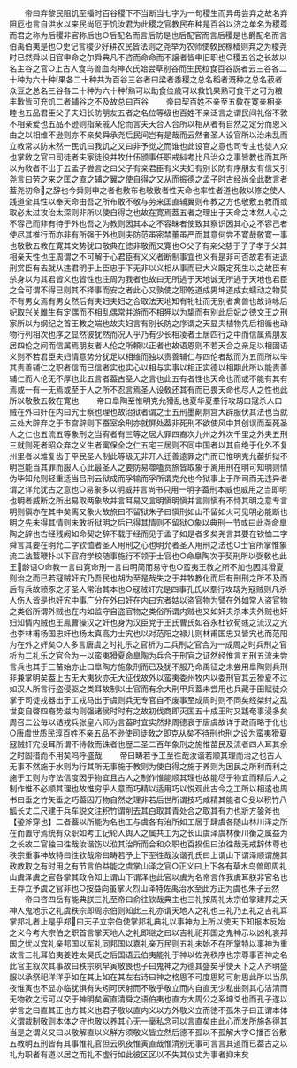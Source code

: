 <!-- { "loadSidebar": true } -->
　　帝曰弃黎民阻饥至播时百谷稷下不当断当七字为一句稷生而异毋尝弃之故名弃阻厄也言自洪水以来民尚厄于饥汝君为此稷之官教民布种是百谷以济之单名为稷尊而君之称为后稷非官称后也○后配名而言后防是也后配官而言后稷是也爵配名而言伯禹伯夷是也○史记言稷少好耕农民皆法则之尧举为农师使敎民稼穑则弃之为稷尧时已然舜以旧官申命之尔舜典凡不咨而命命而不譲者皆申旧职也○稷五谷之长故以名主谷之官○上古人食鸟兽血肉神农氏始尝草别谷而生民粒食百谷説者云三谷各二十种为六十种果各二十种共为百谷三谷者曰梁者黍稷之总名稻者溉种之总名菽者众豆之总名三谷各二十种为六十种熟可以助食俭歳可以救饥果熟可食干之可为粮丰歉皆可充饥二者辅谷之不及故总曰百谷
　　帝曰契百姓不亲至五敎在寛亲相亲睦也五品君臣父子夫妇长防朋友五者之名位等级也百姓不亲泛言之谓民间礼俗不敦不相亲爱也五品不逊则指亲戚人伦而言夫天合人合所以相从者有自然之定分而恩义由之以相维不逊则亦不亲矣舜承尧后民间岂有是哉而云然者圣人设官所以治未乱而立教常以防未然一民饥曰我饥之又曰非予觉之而谁也此设官之意也司专主也徒人众也掌敎之官曰司徒者夫家徒役井牧什伍颁事任职戒紏考比凡治众之事皆教也而其所以为敎者不出于五孟子尝言之曰父子有亲君臣有义夫妇有别长防有序朋友有信又引尧言曰劳之来之匡之直之辅之翼之使自得之又从而振德之孟子时古经尚全此数言者葢尧初命之辞也今舜则申之者也敷布也敬敷者性天命也率性者道也敎以修之使人践道全其性以奉天命由吾之所布敢不敬与劳来匡直辅翼则布教之方也敬敷五教而或取必太过攻治太深则非所以使自得之也故在寛焉葢五者之理出于天命之本然人心之不容己而非有待于外也吾之为教则因其本之不容昧者使致其察识因其心之不容己者使尽其推行而亦非有所强于外也则夫防范虽密禁董虽严而其意何尝不寛哉敬寛一事也敬敷五教在寛其文势犹曰敬典在徳非敬而又寛也○父子有亲父慈于子子孝于父其相亲天性也庄周谓之不可解于心君臣有义义者断制事宜也义有是非可否故君有进退刑赏臣有去就从违君明于上臣忠于下无非以义相从事而已大义既定死生以之故臣有杀身以为其君皆义也皆性也庄周为我者也故曰无所逃于天地诚无所逃于天地也君臣之合可谓不得已则其不择事而安之者此心又孰使之耶乾道成男坤道成女蠕动之物莫不有男女焉有男女然后有夫妇夫妇之合取法天地知有牝牡而无别者禽兽也故诗咏后妃取兴关雎生有定偶而不相乱偶常并游而不相狎以为挚而有别此后妃之徳文王之刑家所以为纲纪之首王教之端也故夫妇言有别长防之序谓之天显夫植物先后相循也动物行列相次也序之显然彼犹然而况人乎乃有少长相凌者土居四行之中而信属焉朋友居四伦之间而信属焉朋友者人伦之所頼以正者也故语恩则不若天合之亲足以相固语义则不若君臣夫妇情意势分犹足以相维而独以责善辅仁与四伦者敌而为五而所以举其责善辅仁之职者信而已信者实也实心以相与实事以相正实德以相期此所以能责善辅仁而人伦无不厚也此五言者葢古圣人之言也此五有者性也天命也而或不能有其有焉或一有一无焉或至于人之所不忍言焉圣人设敎还其有而已畏天命也尽人之性也此所以敬敷五敎在寛也
　　帝曰臯陶至惟明克允猾乱也夏华夏羣行攻刼曰冦杀人曰贼在外曰奸在内曰宄士察也理也故治狱者谓之士五刑墨劓剕宫大辟服伏其法也当就三处大辟弃之于市宫辟则下蚕室余刑亦就屏处葢非死刑不欲使风中其创误而至死圣人之仁也五流五等象刑之当宥者有三等之居大罪四裔次九州之外次千里之外夫五刑三就则死者昭众弃之义生者寓保全之仁五宅三居则不同中国者以其自绝于化外不复州里者以难复齿于平民圣人制此等级无非开人迁善逺罪之门而已惟明克允葢折狱不明岂能当其罪而服人心此最圣人之要防易噬嗑贲旅皆取象于离用刑在明可知明则情伪毕知允则轻重适当吕刑云狱成而孚输而孚所谓克允也今狱事上于所司而无违异者谓之详允犹古之意也○易象多以明威并言尚书只用一明字葢刑本威也威用之当即明也明者威断之所出易取两象故并言耳易又言明愼明愼并言则愼有不恃其明之意专言明则愼亦在其中矣离又象火故旅曰不留狱朱子曰愼刑如山不留如火可见明必能断也明之先未得其情则未敢折狱明之后已得其情则不留狱○象以典刑一节或曰此尧命臯陶之辞也古经残阙如命契之辞不载于经而见于孟子如是者多矣尧言其要在钦恤二字舜言其要在明允二字钦恤者圣人用刑之心也明允者圣人用刑之法也○士官所掌惟象流二法葢鞭扑以下官府学校随事施行不领于士官也○命臯陶次于契刑所以弼敎也此王龄语○命教一言曰寛命刑一言曰明简而易守也○蛮夷王教之所不加也因其猾夏则治之而已若冦贼奸宄乃吾民也胡为至是哉失之于井牧教化而后有刑刑之所不及而后有兵故豮豕之牙圣人常治其本也○冦贼奸宄是四事孔氏以羣行攻刼为冦贼则凡杀人伤人皆是也奸宄中事广分在外曰奸在内曰宄者姑以盗官物为譬在外如常人盗官物之类俗所谓外贼也在内如监守自盗官物之类俗所谓内贼也又如奸夫杀本夫外贼也奸妇知情内贼也王鳯曹操汉之奸也身为汉臣党于王氏曹氏如谷永杜钦荀彧之流汉之宄也李林甫杨国忠奸也杨太真高力士宄也以对范阳之禄儿则林甫国忠又皆宄也而范阳为在外之奸矣○人多言唐虞之时礼乐之官析为二兵刑之官合为一成周之时兵刑之官析为二礼乐之官合为一以蛮夷猾夏命臯陶为兵合于刑官之证然经惟言五刑五流未尝言兵也其于三苗始亦止曰臯陶方施象刑而已及犹不服乃命禹征之未尝用臯陶则兵刑非兼掌明矣葢上古无大夷狄亦无大征伐故外以蛮夷委州牧内以委刑官其云猾夏不过如汉人所言行盗侵驱之类耳故制以士官而有余大刑甲兵葢未尝用也兵藏于田赋徒众掌于司徒戎器出于工戎马出于虞则兵无专官自不废事至成周时则不同矣经桀纣之乱世变自啓四裔势滋内则强诸侯时时有之故初伐商即灭国五十成王时又践奄事浸多矣周召二公毎以诘戎兵张皇六师为言葢时宜实然非周德衰于唐虞故详于政而略于化也○唐虞世质民淳百姓不亲五品不逊使司徒敎之即克从矣不待刑也刑之设为蛮夷猾夏冦贼奸宄设耳所谓不待敎而诛者也歴二圣二百年象刑之施惟苗民及流者四人耳其余之时固措而不用矣呜呼盛哉
　　帝曰畴若予工至徃哉汝谐若顺其理而治之也古人无事不然施于水则为行其所无事施于教则为使自得之施于养则为因民之所利而利之施于工则为守法信度因乎物宜且古人之制作惟能顺其理也故能尽乎物宜而精后人之制作惟不必顺其理也故惟穷乎人意而巧精以适用巧以悦观此古今之工所以相逺也周书曰垂之竹矢垂之巧葢因万物自然之理非若后世所谓技巧咸精其能者○殳以积竹八觚长丈二尺建于兵车説文注积竹谓削去其白取其青处合之取其有力也斨方銎斧也【銎斧穿也】二者葢以所能为名也工与虞各有治所如工居于肆虞各随山林川泽之所在而置守焉统有众职如考工记轮人舆人之属共工为之长山虞泽虞林衡川衡之属益为之长故二官独曰徃哉汝谐饬以涖其治所而合和众职也百揆但曰汝徃哉无戒辞体尊也秩宗重事神故特曰徃钦哉帝曰畴若予上下至徃哉汝谐孔氏曰上谓山下谓泽顺谓施其政教取之有时用之有节言伯益能之虞掌山泽之官○正义曰上下各有草木鸟兽即周礼山虞泽虞之官各掌其政令知上谓山下谓泽也此官以虞为名帝言作我虞耳朕非官名也王莽立予虞之官非也○按益向虽掌火烈山泽特佐禹治水至此方正为虞也朱子云然
　　帝曰咨四岳有能典朕三礼至帝曰俞往钦哉典主也三礼按周礼太宗伯掌建邦之天神人鬼地示之礼虞秩宗即周宗伯则知此三礼亦谓天地人之礼也三礼乃五礼之吉礼耳掌邦礼者止是乎郑曰天子立宗伯使掌邦礼典礼以事神为上所以使天下知报本反始之义今考大宗伯之职首言掌天地人之礼即继之曰以吉礼祀邦国之鬼神示以凶礼哀邦国之忧以宾礼亲邦国以军礼同邦国以嘉礼亲万民则五礼未始不在所掌特以事神为重故言三礼耳伯夷姜姓太昊氏之后国语云伯夷能礼于神以佐尧秩序也宗尊事百神之名此官主叙次其事故曰秩宗夙早寅敬畏也子曰鬼神之为德其盛矣乎使天下之人齐明盛服以承祭祀洋洋乎如在其上如在其左右诗曰神之格思不可度思矧可射思此所以当夙夜惟寅也不显亦临犹惧有失矧可厌射而不敬乎敬立而内自直无少私曲则其心洁清而无物欲之污可以交于神明矣寅直清舜之语伯夷也直方大周公之系坤爻也而孔子遂以学言之曰直其正也方其义也君子敬以直内义以方外敬义立而徳不孤朱子曰正谓本体义谓裁制敬则本体之守也敬以养其心无一毫私念可以言直矣由此心而发所施各得其当是之谓义又曰以敬解直以义觧方须敬义皆立然后德不孤以不孤解大字○播百谷敷五教明五刑皆有其事惟礼官但云夙夜惟寅直哉惟清别无事可言言其道而已葢古之以礼为职者有道以居之而礼不虚行如此彼区区以不失其仪丈为事者抑末矣
